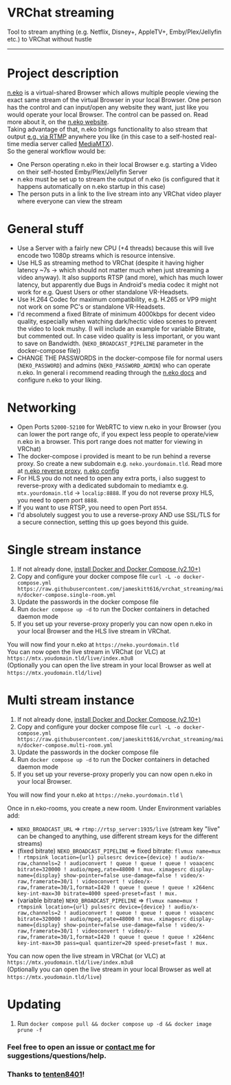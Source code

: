 # VRChat streaming
Tool to stream anything (e.g. Netflix, Disney+, AppleTV+, Emby/Plex/Jellyfin etc.) to VRChat without hustle

---

# Project description
[n.eko](https://neko.m1k1o.net/#/) is a virtual-shared Browser which allows multiple people viewing the exact same stream of the virtual Browser in your local Browser.
One person has the control and can input/open any website they want, just like you would operate your local Browser.
The control can be passed on. Read more about it, on the [n.eko website](https://neko.m1k1o.net/).\
Taking advantage of that, n.eko brings functionality to also stream that output [e.g. via RTMP](https://neko.m1k1o.net/#/getting-started/configuration?id=neko_broadcast_url) anywhere you like (in this case to a self-hosted real-time media server called [MediaMTX](https://github.com/bluenviron/mediamtx)).\
So the general workflow would be:
- One Person operating n.eko in their local Browser e.g. starting a Video on their self-hosted Emby/Plex/Jellyfin Server
- n.eko must be set up to stream the output of n.eko (is configured that it happens automatically on n.eko startup in this case)
- The person puts in a link to the live stream into any VRChat video player where everyone can view the stream

# General stuff
- Use a Server with a fairly new CPU (+4 threads) because this will live encode two 1080p streams which is resource intensive.
- Use HLS as streaming method to VRChat (despite it having higher latency ~7s -> which should not matter much when just streaming a video anyway). It also supports RTSP (and more), which has much lower latency, but apparently due Bugs in Android's media codec it might not work for e.g. Quest Users or other standalone VR-Headsets.
- Use H.264 Codec for maximum compatibility, e.g. H.265 or VP9 might not work on some PC's or standalone VR-Headsets.
- I'd recommend a fixed Bitrate of minimum 4000kbps for decent video quality, especially when watching dark/hectic video scenes to prevent the video to look mushy. (I will include an example for variable Bitrate, but commented out. In case video quality is less important, or you want to save on Bandwidth. (`NEKO_BROADCAST_PIPELINE` parameter in the docker-compose file))
- CHANGE THE PASSWORDS in the docker-compose file for normal users (`NEKO_PASSWORD`) and admins (`NEKO_PASSWORD_ADMIN`) who can operate n.eko. In general i recommend reading through the [n.eko docs](https://neko.m1k1o.net/#/getting-started/configuration) and configure n.eko to your liking.

# Networking
- Open Ports `52000-52100` for WebRTC to view n.eko in your Browser (you can lower the port range ofc, if you expect less people to operate/view n.eko in a browser. This port range does not matter for viewing in VRChat)
- The docker-compose i provided is meant to be run behind a reverse proxy. So create a new subdomain e.g. `neko.yourdomain.tld`. Read more at [n.eko reverse proxy](https://neko.m1k1o.net/#/getting-started/reverse-proxy), [n.eko config](https://neko.m1k1o.net/#/getting-started/configuration?id=neko_proxy)
- For HLS you do not need to open any extra ports, i also suggest to reverse-proxy with a dedicated subdomain to mediamtx e.g. `mtx.yourdomain.tld` -> `localip:8888`. If you do not reverse proxy HLS, you need to opern port `8888`.
- If you want to use RTSP, you need to open Port `8554`.
- I'd absolutely suggest you to use a reverse-proxy AND use SSL/TLS for a secure connection, setting this up goes beyond this guide.

# Single stream instance
1. If not already done, [install Docker and Docker Compose (v2.10+)](https://docs.docker.com/engine/install/)
2. Copy and configure your docker compose
   file `curl -L -o docker-compose.yml https://raw.githubusercontent.com/jameskitt616/vrchat_streaming/main/docker-compose.single-room.yml`
3. Update the passwords in the docker compose file
4. Run `docker compose up -d` to run the Docker containers in detached daemon mode
5. If you set up your reverse-proxy properly you can now open n.eko in your local Browser and the HLS live stream in VRChat.

You will now find your n.eko at `https://neko.yourdomain.tld` \
You can now open the live stream in VRChat (or VLC) at `https://mtx.youdomain.tld/live/index.m3u8` \
(Optionally you can open the live stream in your local Browser as well at `https://mtx.youdomain.tld/live`)

# Multi stream instance
1. If not already done, [install Docker and Docker Compose (v2.10+)](https://docs.docker.com/engine/install/)
2. Copy and configure your docker compose
   file `curl -L -o docker-compose.yml https://raw.githubusercontent.com/jameskitt616/vrchat_streaming/main/docker-compose.multi-room.yml`
3. Update the passwords in the docker compose file
4. Run `docker compose up -d` to run the Docker containers in detached daemon mode
5. If you set up your reverse-proxy properly you can now open n.eko in your local Browser.

You will now find your n.eko at `https://neko.yourdomain.tld` \

Once in n.eko-rooms, you create a new room. Under Environment variables add:
- `NEKO_BROADCAST_URL` => `rtmp://rtsp_server:1935/live` (stream key "live" can be changed to anything, use different stream keys for the different streams)
- (fixed bitrate) `NEKO_BROADCAST_PIPELINE` => fixed bitrate: `flvmux name=mux ! rtmpsink location={url} pulsesrc device={device} ! audio/x-raw,channels=2 ! audioconvert ! queue ! queue ! queue ! voaacenc bitrate=320000 ! audio/mpeg,rate=48000 ! mux. ximagesrc display-name={display} show-pointer=false use-damage=false ! video/x-raw,framerate=30/1 ! videoconvert ! video/x-raw,framerate=30/1,format=I420 ! queue ! queue ! queue ! x264enc key-int-max=30 bitrate=4000 speed-preset=fast ! mux.`
- (variable bitrate) `NEKO_BROADCAST_PIPELINE` => `flvmux name=mux ! rtmpsink location={url} pulsesrc device={device} ! audio/x-raw,channels=2 ! audioconvert ! queue ! queue ! queue ! voaacenc bitrate=320000 ! audio/mpeg,rate=48000 ! mux. ximagesrc display-name={display} show-pointer=false use-damage=false ! video/x-raw,framerate=30/1 ! videoconvert ! video/x-raw,framerate=30/1,format=I420 ! queue ! queue ! queue ! x264enc key-int-max=30 pass=qual quantizer=20 speed-preset=fast ! mux.`  

You can now open the live stream in VRChat (or VLC) at `https://mtx.youdomain.tld/live/index.m3u8` \
(Optionally you can open the live stream in your local Browser as well at `https://mtx.youdomain.tld/live`)

# Updating
1. Run `docker compose pull && docker compose up -d && docker image prune -f`

### Feel free to open an issue or [contact me](https://jameskitt616.one/contact/) for suggestions/questions/help.

### Thanks to [tenten8401](https://github.com/tenten8401)!
